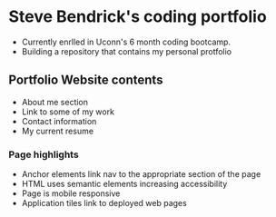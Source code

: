 # Steve Bendrick's coding portfolio
 - Currently enrlled in Uconn's 6 month coding bootcamp.
 - Building a repository that contains my personal protfolio

 ## Portfolio Website contents
 - About me section
 - Link to some of my work
 - Contact information
 - My current resume

 ### Page highlights
 - Anchor elements link nav to the appropriate section of the page
 - HTML uses semantic elements increasing accessibility
 - Page is mobile responsive
 - Application tiles link to deployed web pages